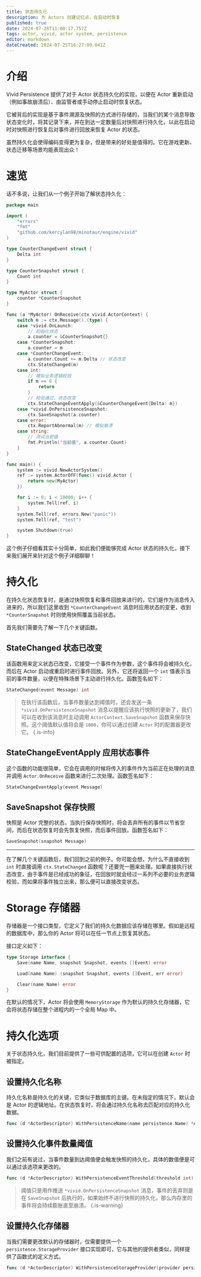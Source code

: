 ```yaml
---
title: 状态持久化
description: 为 Actors 创建记忆点，在启动时恢复
published: true
date: 2024-07-26T11:00:17.757Z
tags: actor, vivid, actor system, persistence
editor: markdown
dateCreated: 2024-07-25T16:27:09.041Z
---
```


# 介绍
Vivid Persistence 提供了对于 Actor 状态持久化的实现，以便在 Actor 重新启动（例如事故崩溃后）、由监管者或手动停止启动时恢复状态。

它被背后的实现是基于事件溯源及快照的方式进行存储的，当我们的某个消息导致状态变化时，将其记录下来，并在到达一定数量后对快照进行持久化，以此在启动时对快照进行恢复后对事件进行回放来恢复 Actor 的状态。

虽然持久化会使得编码变得更为复杂，但是带来的好处是值得的。它在游戏更新、状态迁移等场景均能表现出众！

# 速览

话不多说，让我们从一个例子开始了解状态持久化：

```go
package main

import (
	"errors"
	"fmt"
	"github.com/kercylan98/minotaur/engine/vivid"
)

type CounterChangeEvent struct {
	Delta int
}

type CounterSnapshot struct {
	Count int
}

type MyActor struct {
	counter *CounterSnapshot
}

func (a *MyActor) OnReceive(ctx vivid.ActorContext) {
	switch m := ctx.Message().(type) {
	case *vivid.OnLaunch:
		// 初始化状态
		a.counter = &CounterSnapshot{}
	case *CounterSnapshot:
		a.counter = m
	case *CounterChangeEvent:
		a.counter.Count += m.Delta // 状态改变
		ctx.StateChanged(m)
	case int:
		// 模拟业务逻辑校验
		if m == 0 {
			return
		}
		// 校验通过，状态改变
		ctx.StateChangeEventApply(&CounterChangeEvent{Delta: m})
	case *vivid.OnPersistenceSnapshot:
		ctx.SaveSnapshot(a.counter)
	case error:
		ctx.ReportAbnormal(m) // 模拟崩溃
	case string:
		// 测试当前值
		fmt.Println("当前值", a.counter.Count)
	}
}

func main() {
	system := vivid.NewActorSystem()
	ref := system.ActorOfF(func() vivid.Actor {
		return new(MyActor)
	})

	for i := 0; i < 10000; i++ {
		system.Tell(ref, i)
	}
	system.Tell(ref, errors.New("panic"))
	system.Tell(ref, "test")

	system.Shutdown(true)
}
```

这个例子仔细看其实十分简单，如此我们便能够完成 Actor 状态的持久化，接下来我们展开来针对这个例子详细聊聊！

# 持久化
在持久化状态恢复时，是通过快照恢复和事件回放来进行的，它们是作为消息传入进来的，所以我们这里收到 `*CounterChangeEvent` 消息时应用状态的变更，收到 `*CounterSnapshot` 时则使用快照覆盖当前状态。

首先我们需要先了解一下几个关键函数。

## StateChanged 状态已改变

该函数用来定义状态已改变，它接受一个事件作为参数，这个事件将会被持久化，而后在 Actor 启动或重启时进行事件回放。另外，它还将返回一个 `int` 值表示当前的事件数量，以便在特殊场景下主动进行持久化。函数签名如下：

```go
StateChanged(event Message) int
```

> 在执行该函数后，当事件数量达到阈值时，还会发送一条 `*vivid.OnPersistenceSnapshot` 消息以提醒应该执行快照的更新了，我们可以在收到该消息时主动调用 `ActorContext.SaveSnapshot` 函数来保存快照。这个阈值默认值将会是 `1000`，你可以通过创建 `Actor` 时的配置器更改它。
{.is-info}


## StateChangeEventApply 应用状态事件

这个函数的功能很简单，它会在调用的时候将传入的事件作为当前正在处理的消息并调用 `Actor.OnReceive` 函数来进行二次处理。函数签名如下：

```go
StateChangeEventApply(event Message)
```

## SaveSnapshot 保存快照

快照是 Actor 完整的状态，当执行保存快照时，将会丢弃所有的事件以节省空间，而后在状态恢复时会先恢复快照，而后事件回放。函数签名如下：

```go
SaveSnapshot(snapshot Message)
```

***

在了解几个关键函数后，我们回到之前的例子。你可能会想，为什么不直接收到 `int` 时直接调用 `ctx.StateChanged` 函数呢？还要兜一圈来处理。如果直接执行状态改变，由于事件是已经成功的象征，在回放时就会经过一系列不必要的业务逻辑校验，而如果将事件独立出来，那么便可以直接改变状态。

# Storage 存储器

存储器是一个接口类型，它定义了我们的持久化数据应该存储在哪里。假如是远程的数据库中，那么你的 Actor 将可以在任一节点上恢复其状态。

接口定义如下：

```go
type Storage interface {
	Save(name Name, snapshot Snapshot, events []Event) error

	Load(name Name) (snapshot Snapshot, events []Event, err error)

	Clear(name Name) error
}
```

在默认的情况下，Actor 将会使用 `MemoryStorage` 作为默认的持久化存储器，它会将状态存储在整个进程内的一个全局 Map 中。

# 持久化选项

关于状态持久化，我们目前提供了一些可供配置的选项，它可以在创建 `Actor` 时被指定。

## 设置持久化名称

持久化名称是持久化的关键，它类似于数据库的主键。在未指定的情况下，默认会是 Actor 的逻辑地址。在状态恢复时，将会通过持久化名称去匹配对应的持久化数据。

```go
func (d *ActorDescriptor) WithPersistenceName(name persistence.Name) *ActorDescriptor 
```

## 设置持久化事件数量阈值

我们之前有说过，当事件数量到达阈值便会触发快照的持久化，具体的数值便是可以通过该选项来更改的。

```go
func (d *ActorDescriptor) WithPersistenceEventThreshold(threshold int) *ActorDescriptor 
```

> 阈值只是用作推送 `*vivid.OnPersistenceSnapshot` 消息，事件的丢弃则是在 `SaveSnapshot` 后执行的，如果始终不进行快照的持久化，那么内存里的事件将会持续膨胀直至崩溃。
{.is-warning}

## 设置持久化存储器

当我们需要更改默认的存储器时，仅需要提供一个 `persistence.StorageProvider` 接口实现即可，它与其他的提供者类似，同样提供了函数式的定义方式。

```go
func (d *ActorDescriptor) WithPersistenceStorageProvider(provider persistence.StorageProvider) *ActorDescriptor 
```
